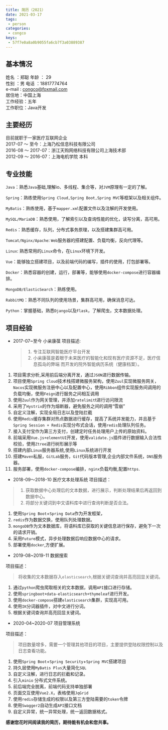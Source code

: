```yaml
---
title: 简历（2021）
date: 2021-03-17
tags:
 - person
categories:
 - congco
keys:
 - 57f7e0a8a0b9055fa6cb7f3a03889387
---
```


## 基本情况  

姓名 ：郑聪  年龄 ： 29  
	    性别 ：男  电话 ：18817774764  
		e-mail : congco@foxmail.com  
		居住地：中国上海  
		工作经验：五年  
		工作职位：Java开发

## 主要经历

目前就职于一家医疗互联网企业  
		2017-07 ～ 至今：上海乃松信息科技有限公司  
		2016-08 ～ 2017-07：浙江天购网络科技有限公司上海技术部  
		2012-09 ～ 2016-07：上海电机学院 本科

## 专业技能

`Java`：熟悉`Java`基础,理解io、多线程、集合等，对`JVM`原理有一定的了解。

`Spring`：熟练使用`Spring Cloud,Spring Boot,Spring MVC`等框架以及相关组件。

`MyBatis`：熟练使用，基于`mapper.xml`配置文件以及注解的开发使用。

`MySQL/MariaDB`：熟悉使用，了解索引以及查询性能的优化，读写分离，高可用。

`Redis`：熟悉缓存，队列，分布式事务原理，以及搭建集群高可用。

`Tomcat/Nginx/Apache`: `Web`服务器的搭建配置、负载均衡，反向代理等。

`Linux`: 熟悉常用的`Linux`命令，在`Linux`环境下开发。

`Vue`：能够独立搭建项目，以及前端代码的编写，插件的使用，打包部署等。

`Docker`：熟悉容器的创建，运行，部署等，能够使用`docker-compose`进行容器编排。

`MongoDB/ElasticSearch`：熟练使用。

`RabbitMQ`：熟悉不同队列的使用场景，集群高可用，确保消息可达。

`Python`：掌握基础，熟悉`Django`以及`Flask`，了解爬虫，文本数据处理。

## 项目经验

- 2017-07~至今 小枀康葆
  项目描述:
  
  > 1. 专注互联网智能医疗平台开发
  > 2. 小枀康葆是着眼于未来医疗的智能化和现有医疗资源不足，医疗信息孤岛的弊端 而开发的院外智能病历系统（健康档案）。

1. 项目需求分析,采用前后端分离开发，通过`JSON`进行数据传输。
2. 项目使用`Spring Cloud`技术栈搭建微服务架构，使用`Zuul`实现微服务网关，`Nacos`实现微服务注册中心以及配置中心，使用`Ribbon`组件实现服务间调用的负载均衡，使用`Feign`进行服务之间相互调用
3. 使用`Zuul`作为网关管理，并添加`ratelimit`t进行访问限流
4. 采用了`Hystrix`的作为熔断器，避免服务之间的调用“雪崩”
5. 自定义注解，实现全局日志以及登陆拦截  
6. 使用`Redis`缓存集群对热点数据进行缓存，提高了系统并发能力，并且基于`Spring Session + Redis`实现分布式会话，使用`redis`处理队列任务。
7. 接入支付宝作为第三方支付，创建定时任务处理用户上传的原始资料。
8. 前端采用`Vue.js+elementUI`开发，使用`validate.js`插件进行数据输入合法性校验，使用`Ztree`进行树形展示等
9. 搭建内部`Linux`服务器系统,使用`Linux`系统进行开发
10. 搭建`Maven`私服，`GitLab`服务，`Git`代码版本管理,企业内部文件系统，`DNS`服务器。
11. 服务部署，使用`docker-compose`编排，`nginx`负载均衡,配置`https`.

- 2018-09～2018-10 医疗文本处理系统
  项目描述：

 > 1. 获取数据中心处理后的文本数据，进行展示，判断处理结果后再返回到数据中心。
 > 2. 将部分关键词到中文语料库中进行查询判断是否合法。

 1. 使用`Spring Boot`+`Spring Data`作为开发框架，
 2. `redis`作为数据交换，使用队列处理数据。
 3. `mongoDB`作为文本数据库，将语料库已获取的关键信息进行保存，避免下一次的请求开销。
 4. 采用`Future`模式，异步处理数据后响应数据中心的请求。
 5. 部署使用`docker`,方便扩展。

- 2019-08~2019-11 数据搜索

项目描述：

> 将收集的文本数据存入`elasticsearch`,根据关键词查询并高亮回显关键词。

1. 通过`python`爬虫爬取相关的文本数据，调用`API`接口进行存储。
2. 使用`springboot+data-elasticsearch+thymeleaf`进行开发。
3. 使用`docker-compose`搭建`elasticsearch`集群，实现高可用。
4. 使用`IK`分词器插件，对中文进行分词。
5. 根据关键词查询并高亮回显关键词。

- 2020-04~2020-07 项目管理系统

项目描述：

> 项目数量增多，需要一个管理其他项目的项目，主要提供登陆权限控制以及日志查看功能。

1. 使用`Spring Boot`+`Spring Security`+`Spring MVC`搭建项目
2. 持久层使用`MyBatis Plus`大量简化`SQL`
3. 自定义注解，进行日志的拦截和记录。
4. 引入`minio` 分布式文件系统。
5. 前后端完全脱离，前端代码支持单独部署
6. 页面交互使用`Vue2.X`，表格使用`JqGrid`
7. 使用`redis`存储生成的权限以及第三方登陆需要的`token`令牌
8. 使用`Swagger2`自动生成`API`接口文档
9. 自定义异常，统一异常处理，统一返回数据格式。

**感谢您花时间阅读我的简历，期待能有机会和您共事。**